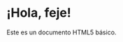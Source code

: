 <!DOCTYPE html>
<html lang="es">
<head>
  <meta charset="UTF-8">
  <meta name="viewport" content="width=device-width, initial-scale=1.0">
  <title>Título de la Página</title>
</head>
<body>
  <h1>¡Hola, feje!</h1>
  <p>Este es un documento HTML5 básico.</p>
</body>
</html>
